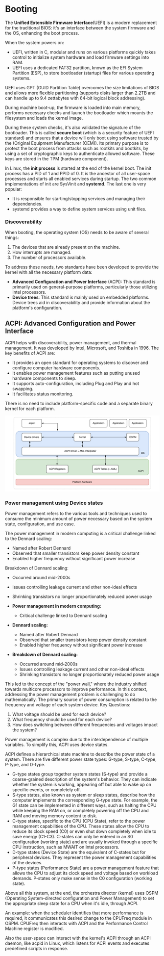 # Booting

The **Unified Extensible Firmware Interface**(UEFI) is a modern replacement for the traditional BIOS: it's an interface between the system firmware and the OS, enhancing the boot process.

When the system powers on:

- UEFI, written in C, modular and runs on various platforms quickly takes control to initialize system hardware and load firmware settings into RAM. 
- UEFI uses a dedicated FAT32 partition, known as the EFI System Partition (ESP), to store bootloader (startup) files for various operating systems. 

UEFI uses GPT (GUID Partition Table) overcomes the size limitations of BIOS and allows more flexible partitioning​​ (supports disks larger than 2.2TB and can handle up to 9.4 zettabytes with 64-bit logical block addressing).

During machine boot-up, the firmware is loaded into main memory, performs necessary checks and launch the bootloader which mounts the filesystem and loads the kernel image. 

During these system checks, it's also validated the signature of the bootloader. This is called **secure boot** (which is a security feature of UEFI standard) and ensures that a device will only boot using software trusted by the (Original Equipment Manufacturer (OEM)).
Its primary purpose is to protect the boot process from attacks such as rootkits and bootkits, by using a set of cryptographic keys to authenticate allowed software. 
These keys are stored in the TPM (hardware component). 

In Linux, the **init process** is started at the end of the kernel boot. The init process has a PID of 1 and PPID of 0. It is the ancestor of all user-space processes and starts all enabled services during startup. The two common implementations of init are SysVinit and **systemd**. The last one is very popular:  

- It is responsible for starting/stopping services and managing their dependencies.
- systemd provides a way to define system services using unit files.

### Discoverability

When booting, the operating system (OS) needs to be aware of several things: 

1. The devices that are already present on the machine.
2. How interrupts are managed.
3. The number of processors available.

To address these needs, two standards have been developed to provide the kernel with all the necessary platform data: 

- **Advanced Configuration and Power Interface** (ACPI): This standard is primarily used on general-purpose platforms, particularly those utilizing Intel processors. 
- **Device trees**: This standard is mainly used on embedded platforms. Device trees aid in discoverability and provide information about the platform's configuration.

## ACPI: Advanced Configuration and Power Interface 

ACPI helps with discoverability, power management, and thermal management. It was developed by Intel, Microsoft, and Toshiba in 1996. 
The key benefits of ACPI are:

- It provides an open standard for operating systems to discover and configure computer hardware components.
- It enables power management features such as putting unused hardware components to sleep.
- It supports auto-configuration, including Plug and Play and hot swapping. 
- It facilitates status monitoring.

There is no need to include platform-specific code and a separate binary kernel for each platform.

![](images/Pasted%20image%2020240524172921.png)

### Power managament using Device states

Power management refers to the various tools and techniques used to consume the minimum amount of power necessary based on the system state, configuration, and use case.

The power management in modern computing is a critical challenge linked to the Dennard scaling:
- Named after Robert Dennard
- Observed that smaller transistors keep power density constant
- Enabled higher frequency without significant power increase

Breakdown of Dennard scaling:
- Occurred around mid-2000s
- Issues controlling leakage current and other non-ideal effects
- Shrinking transistors no longer proportionately reduced power usage

- **Power management in modern computing:**
  - Critical challenge linked to Dennard scaling

- **Dennard scaling:**
  - Named after Robert Dennard
  - Observed that smaller transistors keep power density constant
  - Enabled higher frequency without significant power increase

- **Breakdown of Dennard scaling:**
  - Occurred around mid-2000s
  - Issues controlling leakage current and other non-ideal effects
  - Shrinking transistors no longer proportionately reduced power usage

This led to the concept of the "power wall," where the industry shifted towards multicore processors to improve performance. 
In this context, addressing the power management problem is challenging to do mathematically. The primary source of power consumption is related to the frequency and voltage of each system device.
Key Questions:

1. What voltage should be used for each device?
2. What frequency should be used for each device?
3. How does switching between different frequencies and voltages impact the system?

Power management is complex due to the interdependence of multiple variables. To simplify this, ACPI uses device states.

ACPI defines a hierarchical state machine to describe the power state of a system. There are five different power state types: G-type, S-type, C-type, P-type, and D-type.

- G-type states group together system states (S-type) and provide a coarse-grained description of the system's behavior. They can indicate whether the system is working, appearing off but able to wake up on specific events, or completely off.
- S-type states, also known as system or sleep states, describe how the computer implements the corresponding G-type state. For example, the G1 state can be implemented in different ways, such as halting the CPU while keeping the RAM on, or completely powering off the CPU and RAM and moving memory content to disk.
- C-type states, specific to the CPU (CPU State), refer to the power management capabilities of the CPU. These states allow the CPU to reduce its clock speed (C0) or even shut down completely when idle to save energy (C1-C3). C-states can only be entered in an S0 configuration (working state) and are usually invoked through a specific CPU instruction, such as MWAIT on Intel processors.
- D-type states (Device State) are the equivalent of C-states but for peripheral devices. They represent the power management capabilities of the devices.
- P-type states (Performance State) are a power management feature that allows the CPU to adjust its clock speed and voltage based on workload demands. P-states only make sense in the C0 configuration (working state).

Above all this system, at the end, the orchestra director (kernel) uses OSPM (Operating System-directed configuration and Power Management) to set the appropriate sleep state for a CPU when it's idle, through ACPI.

An example: when the scheduler identifies that more performance is required, it communicates this desired change to the CPUFreq module in OSPM. CPUFreq then interacts with ACPI and the Performance Control Machine register is modified. 

Also the user-space can interact with the kernel's ACPI through an ACPI daemon, like acpid in Linux, which listens for ACPI events and executes predefined scripts in response.

